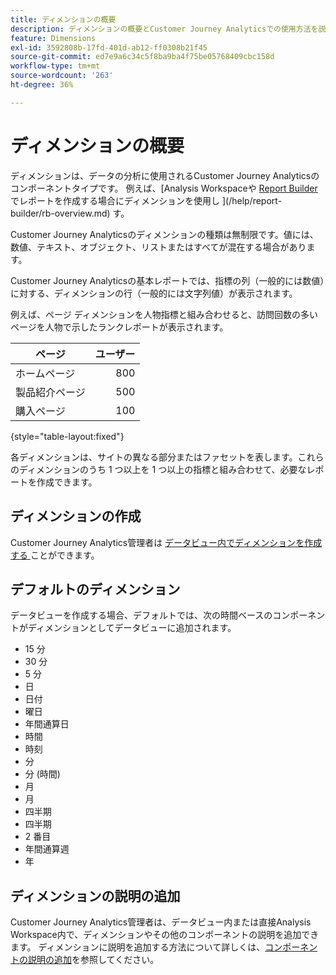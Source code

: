 ```yaml
---
title: ディメンションの概要
description: ディメンションの概要とCustomer Journey Analyticsでの使用方法を説明します
feature: Dimensions
exl-id: 3592808b-17fd-401d-ab12-ff0308b21f45
source-git-commit: ed7e9a6c34c5f8ba9ba4f75be05768409cbc158d
workflow-type: tm+mt
source-wordcount: '263'
ht-degree: 36%

---
```


# ディメンションの概要

ディメンションは、データの分析に使用されるCustomer Journey Analyticsのコンポーネントタイプです。 例えば、[Analysis Workspaceや [Report Builder](/help/analysis-workspace/home.md) でレポートを作成する場合にディメンションを使用し ](/help/report-builder/rb-overview.md) す。

Customer Journey Analyticsのディメンションの種類は無制限です。値には、数値、テキスト、オブジェクト、リストまたはすべてが混在する場合があります。

Customer Journey Analyticsの基本レポートでは、指標の列（一般的には数値）に対する、ディメンションの行（一般的には文字列値）が表示されます。

例えば、ページ ディメンションを人物指標と組み合わせると、訪問回数の多いページを人物で示したランクレポートが表示されます。

| ページ | ユーザー |
| --- | ---: |
| ホームページ | 800 |
| 製品紹介ページ | 500 |
| 購入ページ | 100 |

{style="table-layout:fixed"}

各ディメンションは、サイトの異なる部分またはファセットを表します。これらのディメンションのうち 1 つ以上を 1 つ以上の指標と組み合わせて、必要なレポートを作成できます。


## ディメンションの作成

Customer Journey Analytics管理者は [ データビュー内でディメンションを作成する ](/help/data-views/create-dataview.md#components) ことができます。

## デフォルトのディメンション

データビューを作成する場合、デフォルトでは、次の時間ベースのコンポーネントがディメンションとしてデータビューに追加されます。

- 15 分
- 30 分
- 5 分
- 日
- 日付
- 曜日
- 年間通算日
- 時間
- 時刻
- 分
- 分 (時間)
- 月
- 月
- 四半期
- 四半期
- 2 番目
- 年間通算週
- 年

## ディメンションの説明の追加

Customer Journey Analytics管理者は、データビュー内または直接Analysis Workspace内で、ディメンションやその他のコンポーネントの説明を追加できます。 ディメンションに説明を追加する方法について詳しくは、[コンポーネントの説明の追加](/help/components/add-component-descriptions.md)を参照してください。
